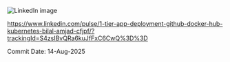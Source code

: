 

![LinkedIn image](https://media.licdn.com/dms/image/v2/D4D12AQH9pG7Hmil7ag/article-cover_image-shrink_720_1280/B4DZa4XZjwHAAI-/0/1746849865552?e=1760572800&v=beta&t=dMooqD9jcd5oGgn41vZCLMSSCfJm84guEUAktY93z6c)



https://www.linkedin.com/pulse/1-tier-app-deployment-github-docker-hub-kubernetes-bilal-amjad-cfjpf/?trackingId=S4zsIBvQRa6kuJfFxC6CwQ%3D%3D


Commit Date: 14-Aug-2025
